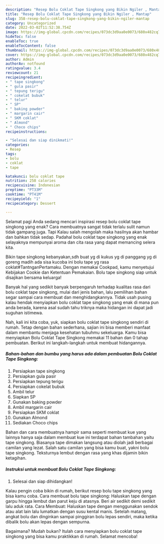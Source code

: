 ```yaml
---
description: "Resep Bolu Coklat Tape Singkong yang Bikin Ngiler , Mantap"
title: "Resep Bolu Coklat Tape Singkong yang Bikin Ngiler , Mantap"
slug: 358-resep-bolu-coklat-tape-singkong-yang-bikin-ngiler-mantap
category: Uncategorized
date: 2022-03-02T11:52:38.754Z
image: https://img-global.cpcdn.com/recipes/073dc3d9aa0e0073/680x482cq70/bolu-coklat-tape-singkong-foto-resep-utama.jpg
hideToc: false
enableToc: true
enableTocContent: false
thumbnail: https://img-global.cpcdn.com/recipes/073dc3d9aa0e0073/680x482cq70/bolu-coklat-tape-singkong-foto-resep-utama.jpg
cover: https://img-global.cpcdn.com/recipes/073dc3d9aa0e0073/680x482cq70/bolu-coklat-tape-singkong-foto-resep-utama.jpg
author: Admin
authorAv: notfound
ratingvalue: 3.4
reviewcount: 21
recipeingredient:
- " tape singkong"
- " gula pasir"
- " tepung terigu"
- " cokelat bubuk"
- " telur"
- " SP"
- " baking powder"
- " margarin cair"
- " SKM coklat"
- " Almond"
- " Choco chips"
recipeinstructions:

- "Selesai dan siap dinikmati!"
categories:
- Resep
tags:
- bolu
- coklat
- tape

katakunci: bolu coklat tape 
nutrition: 258 calories
recipecuisine: Indonesian
preptime: "PT33M"
cooktime: "PT41M"
recipeyield: "1"
recipecategory: Dessert

---
```



Selamat pagi Anda sedang mencari inspirasi resep bolu coklat tape singkong yang enak? Cara membuatnya sangat tidak terlalu sulit namun tidak gampang juga. Tapi Kalau salah mengolah maka hasilnya akan hambar dan bahkan tidak sedap. Padahal bolu coklat tape singkong yang enak selayaknya mempunyai aroma dan cita rasa yang dapat memancing selera kita.


Bikin tape singkong kebanyakan,sdh buat yg di kukus yg di panggang yg di goreng madih ada sisa kucoba ini bolu tape yg rasa coklat#TantnganPertamaku. Dengan memakai Cookpad, kamu menyetujui Kebijakan Cookie dan Ketentuan Pemakaian. Bolu tape singkong siap untuk disajikan bersama keluarga!

Banyak hal yang sedikit banyak berpengaruh terhadap kualitas rasa dari bolu coklat tape singkong, mulai dari jenis bahan, lalu pemilihan bahan segar sampai cara membuat dan menghidangkannya. Tidak usah pusing kalau hendak menyiapkan bolu coklat tape singkong yang enak di mana pun anda berada, karena asal sudah tahu triknya maka hidangan ini dapat jadi suguhan istimewa.


Nah, kali ini kita coba, yuk, siapkan bolu coklat tape singkong sendiri di rumah. Tetap dengan bahan sederhana, sajian ini bisa memberi manfaat dalam membantu menjaga kesehatan tubuhmu sekeluarga. Kamu bisa menyiapkan Bolu Coklat Tape Singkong memakai 11 bahan dan 0 tahap pembuatan. Berikut ini langkah-langkah untuk membuat hidangannya.

<!--inarticleads1-->

##### Bahan-bahan dan bumbu yang harus ada dalam pembuatan Bolu Coklat Tape Singkong:

1. Persiapkan  tape singkong
1. Persiapkan  gula pasir
1. Persiapkan  tepung terigu
1. Persiapkan  cokelat bubuk
1. Ambil  telur
1. Siapkan  SP
1. Gunakan  baking powder
1. Ambil  margarin cair
1. Persiapkan  SKM coklat
1. Gunakan  Almond
1. Sediakan  Choco chips


Bahan dan cara membuatnya hampir sama seperti membuat kue yang lainnya hanya saja dalam membuat kue ini terdapat bahan tambahan yaitu tape singkong. Biasanya tape dimakan langsung atau diolah jadi berbagai camilan yang lezat. Salah satu camilan yang bisa kamu buat, yakni bolu tape singkong. Teksturnya lembut dengan rasa yang khas dijamin bikin ketagihan. 

<!--inarticleads2-->

##### Instruksi untuk membuat Bolu Coklat Tape Singkong:


1. Selesai dan siap dihidangkan!

Kalau pengin coba bikin di rumah, berikut resep bolu tape singkong yang bisa kamu coba. Cara membuat bolu tape singkong: Haluskan tape dengan garpu hingga lembut dan parut keju di atasnya. Beri air sedikit demi sedikit lalu aduk rata. Cara Membuat: Haluskan tape dengan menggunakan sendok atau alat lain lalu lumatkan dengan susu kental manis. Setelah matang, angkat bolu dan dinginkan sampai pinggiran bolu lepas sendiri, maka ketika dibalik bolu akan lepas dengan sempurna. 

Bagaimana? Mudah bukan? Itulah cara menyiapkan bolu coklat tape singkong yang bisa kamu praktikkan di rumah. Selamat mencoba!
